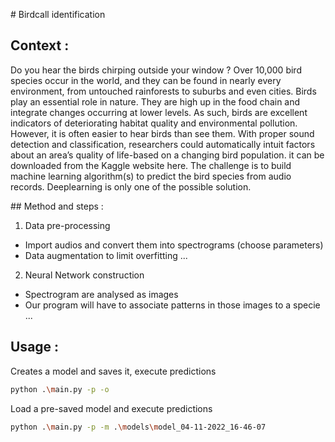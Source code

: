# Birdcall identification

## Context :
Do you hear the birds chirping outside your window ?
Over 10,000 bird species occur in the world, and they can be found in
nearly every environment, from untouched rainforests to suburbs and even cities. 
Birds play an essential role in nature. They are high up in the food chain and 
integrate changes occurring at lower levels. As such, birds are excellent indicators of deteriorating habitat quality and environmental pollution. However, it is often easier to hear birds than see them. With proper sound detection and classification, researchers could automatically intuit factors about an area’s quality of life-based on a changing bird population. it can be downloaded from the Kaggle website here.
The challenge is to build  machine learning algorithm(s) to predict the bird species from audio records. 
Deeplearning is only one of the possible solution.


## Method and steps :
1. Data pre-processing
- Import audios and convert them into spectrograms (choose parameters)
- Data augmentation to limit overfitting
...

2. Neural Network construction
- Spectrogram are analysed as images
- Our program will have to associate patterns in those images to a specie
...


## Usage :

Creates a model and saves it, execute predictions
```bash
python .\main.py -p -o
```

Load a pre-saved model and execute predictions
```bash
python .\main.py -p -m .\models\model_04-11-2022_16-46-07
```